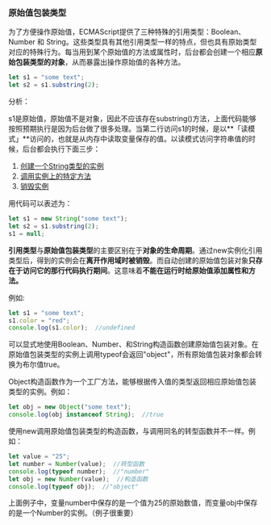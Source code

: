 ### 原始值包装类型

为了方便操作原始值，ECMAScript提供了三种特殊的引用类型：Boolean、Number 和 String。这些类型具有其他引用类型一样的特点，但也具有原始类型对应的特殊行为。每当用到某个原始值的方法或属性时，后台都会创建一个相应**原始包装类型的对象**，从而暴露出操作原始值的各种方法。



```javascript
let s1 = "some text";
let s2 = s1.substring(2);
```

分析：

s1是原始值，原始值不是对象，因此不应该存在substring()方法，上面代码能够按照预期执行是因为后台做了很多处理。当第二行访问s1的时候，是以**「读模式」**访问的，也就是从内存中读取变量保存的值。以读模式访问字符串值的时候，后台都会执行下面三步：

1. <u>创建一个String类型的实例</u>
2. <u>调用实例上的特定方法</u>
3. <u>销毁实例</u>

用代码可以表述为：

```javascript
let s1 = new String("some text");
let s2 = s1.substring(2);
s1 = null;
```

**引用类型**与**原始值包装类型**的主要区别在于**对象的生命周期**。通过new实例化引用类型后，得到的实例会在**离开作用域时被销毁**。而自动创建的原始值包装对象**只存在于访问它的那行代码执行期间**。这意味着**不能在运行时给原始值添加属性和方法。**

例如:

```javascript
let s1 = "some text";
s1.color = "red";
console.log(s1.color);  //undefined
```

可以显式地使用Boolean、Number、和String构造函数创建原始值包装对象。在原始值包装类型的实例上调用typeof会返回"object"，所有原始值包装对象都会转换为布尔值true。

Object构造函数作为一个工厂方法，能够根据传入值的类型返回相应原始值包装类型的实例。例如：

```javascript
let obj = new Object("some text");
console.log(obj instanceof String);  //true
```

使用new调用原始值包装类型的构造函数，与调用同名的转型函数并不一样。例如：

```javascript
let value = "25";
let number = Number(value);  //转型函数
console.log(typeof number);  //"number"
let obj = new Number(value);  //构造函数
console.log(typeof obj);  //"object"
```

上面例子中，变量number中保存的是一个值为25的原始数值，而变量obj中保存的是一个Number的实例。（例子很重要）

